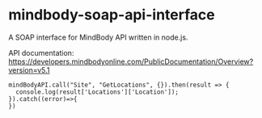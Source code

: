 # mindbody-soap-api-interface
A SOAP interface for MindBody API written in node.js.


API documentation:
https://developers.mindbodyonline.com/PublicDocumentation/Overview?version=v5.1

```
mindBodyAPI.call("Site", "GetLocations", {}).then(result => {
  console.log(result['Locations']['Location']);
}).catch((error)=>{
})
```
